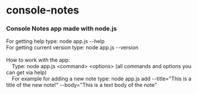 # console-notes
<h3>Console Notes app made with node.js</h3>

For getting help type: node app.js --help <br/>
For getting current version type: node app.js --version <br/>
<br/>
How to work with the app:<br/>
  &nbsp;&nbsp;&nbsp;&nbsp;Type: node app.js 	&lt;command&gt; 	&lt;options&gt; (all commands and options you can get via help)<br/>
  &nbsp;&nbsp;&nbsp;&nbsp;For example for adding a new note type: node app.js add --title="This is a title of the new note!" --body="This is a text body of the note"
